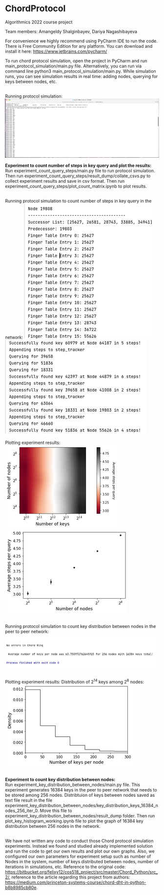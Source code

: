 # ChordProtocol
Algorithmics 2022 course project

Team members:
Amangeldy Shalginbayev, Dariya Nagashibayeva

For convenience we highly recommend using PyCharm IDE to run the code. There is Free Community Edition for any platform. You can download and install it here: https://www.jetbrains.com/pycharm/

To run chord protocol simulation, open the project in PyCharm and run main_protocol_simulation/main.py file. Alternatively, you can run via command line python3 main_protocol_simulation/main.py. While simulation runs, you can see simulation results in real time: adding nodes, querying for keys between nodes, etc.</br></br>

Running protocol simulation:
![Running protocol simulation](img/general_app_run_in_terminal/img1.png)

<b>Experiment to count number of steps in key query and plot the results:</b></br>
Run experiment_count_query_steps/main.py file to run protocol simulation. Then run experiment_count_query_steps/result_dump/collate_csvs.py to collect experiment results and save in csv format. Then run experiment_count_query_steps/plot_count_matrix.ipynb to plot results.</br></br>

Running protocol simulation to count number of steps in key query in the network:
![Running protocol simulation](img/count_steps_of_query/terminal_1.png)
![Running protocol simulation](img/count_steps_of_query/terminal_2.png)</br></br>
Plotting experiment results:
![Running protocol simulation](img/count_steps_of_query/graph_1.png)
![Running protocol simulation](img/count_steps_of_query/graph_2.png)</br></br>

Running protocol simulation to count key distribution between nodes in the peer to peer network:
![Running protocol simulation](img/key_distribution_between_nodes/terminal.png)</br></br>

Plotting experiment results: Distribution of 2<sup>14</sup> keys among 2<sup>8</sup> nodes:
![Running protocol simulation](img/key_distribution_between_nodes/graph.png)</br></br>


<b> Experiment to count key distribution between nodes: </b></br>
Run experiment_key_distribution_between_nodes/main.py file. This experiment generates 16384 keys in the peer to peer network that needs to be stored among 256 nodes. Distribtuion of keys between nodes saved as text file result in the file experiment_key_distribution_between_nodes/key_distribution_keys_16384_nodes_256_iter_0. Move this file to experiment_key_distribution_between_nodes/result_dump folder. Then run plot_key_histogram_working.ipynb file to plot the graph of 16384 key distribution between 256 nodes in the network.</br></br>

We have not written any code to conduct those Chord protocol simulation experiments. Instead we found and studied already implemented solution and run the code to get our own results and plot our own graphs. Also, we configured our own parameters for experiment setup such as number of Nodes in the system, number of keys distributed between nodes, number of iterations in simulations, etc. Reference to the original code: https://bitbucket.org/felixy12/cos518_project/src/master/Chord_Python/src_2/, reference to the article regarding this project from authors: https://medium.com/princeton-systems-course/chord-dht-in-python-b8b8985cb80e.
